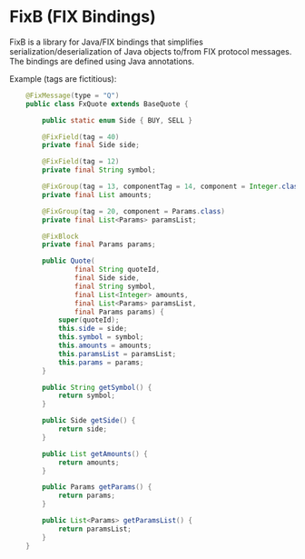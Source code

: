 FixB (FIX Bindings)
=====

FixB is a library for Java/FIX bindings that simplifies serialization/deserialization of Java objects to/from FIX protocol messages. The bindings are defined using Java annotations.

Example (tags are fictitious):
```java
    @FixMessage(type = "Q")
    public class FxQuote extends BaseQuote {

        public static enum Side { BUY, SELL }

        @FixField(tag = 40)
        private final Side side;

        @FixField(tag = 12)
        private final String symbol;

        @FixGroup(tag = 13, componentTag = 14, component = Integer.class)
        private final List amounts;

        @FixGroup(tag = 20, component = Params.class)
        private final List<Params> paramsList;

        @FixBlock
        private final Params params;

        public Quote(
                final String quoteId,
                final Side side,
                final String symbol,
                final List<Integer> amounts,
                final List<Params> paramsList,
                final Params params) {
            super(quoteId);
            this.side = side;
            this.symbol = symbol;
            this.amounts = amounts;
            this.paramsList = paramsList;
            this.params = params;
        }

        public String getSymbol() {
            return symbol;
        }

        public Side getSide() {
            return side;
        }

        public List getAmounts() {
            return amounts;
        }

        public Params getParams() {
            return params;
        }

        public List<Params> getParamsList() {
            return paramsList;
        }
    }
```


